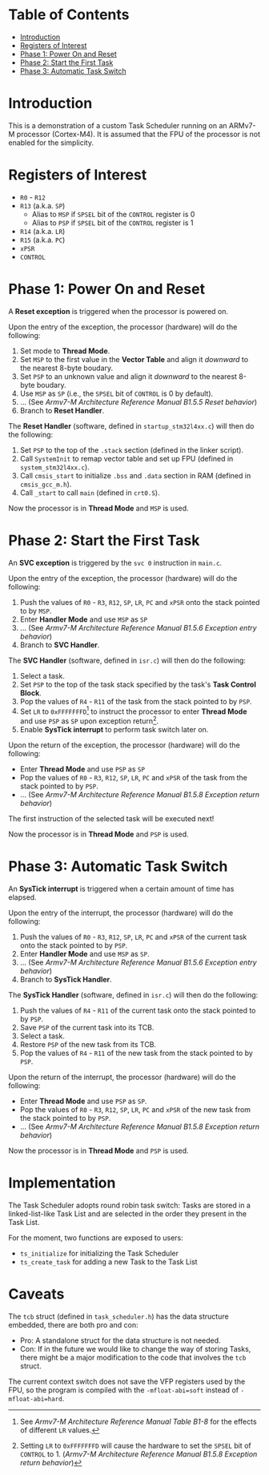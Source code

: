 # Table of Contents
- [Introduction](#introduction)
- [Registers of Interest](#registers-of-interest)
- [Phase 1: Power On and Reset](#phase-1-power-on-and-reset)
- [Phase 2: Start the First Task](#phase-2-start-the-first-task)
- [Phase 3: Automatic Task Switch](#phase-3-automatic-task-switch)


# Introduction
This is a demonstration of a custom Task Scheduler running on an ARMv7-M processor (Cortex-M4). It is assumed that the FPU of the processor is not enabled for the simplicity.


# Registers of Interest
- `R0` - `R12`
- `R13` (a.k.a. `SP`)
    - Alias to `MSP` if `SPSEL` bit of the `CONTROL` register is 0
    - Alias to `PSP` if `SPSEL` bit of the `CONTROL` register is 1
- `R14` (a.k.a. `LR`)
- `R15` (a.k.a. `PC`)
- `xPSR`
- `CONTROL`


# Phase 1: Power On and Reset
A **Reset exception** is triggered when the processor is powered on. 

Upon the entry of the exception, the processor (hardware) will do the following:
1. Set mode to **Thread Mode**.
2. Set `MSP` to the first value in the **Vector Table** and align it *downward* to the nearest 8-byte boudary.
3. Set `PSP` to an unknown value and align it *downward* to the nearest 8-byte boudary.
4. Use `MSP` as `SP` (i.e., the `SPSEL` bit of `CONTROL` is 0 by default).
5. ... (See *Armv7-M Architecture Reference Manual B1.5.5 Reset behavior*)
6. Branch to **Reset Handler**.

The **Reset Handler** (software, defined in `startup_stm32l4xx.c`) will then do the following:
1. Set `PSP` to the top of the `.stack` section (defined in the linker script). 
2. Call `SystemInit` to remap vector table and set up FPU  (defined in `system_stm32l4xx.c`).
3. Call `cmsis_start` to initialize `.bss` and `.data` section in RAM (defined in `cmsis_gcc_m.h`).
4. Call `_start` to call `main` (defined in `crt0.S`).

Now the processor is in **Thread Mode** and `MSP` is used.


# Phase 2: Start the First Task
An **SVC exception** is triggered by the `svc 0` instruction in `main.c`.

Upon the entry of the exception, the processor (hardware) will do the following:
1. Push the values of `R0` - `R3`, `R12`, `SP`, `LR`, `PC` and `xPSR` onto the stack pointed to by `MSP`.
2. Enter **Handler Mode** and use `MSP` as `SP`
3. ... (See *Armv7-M Architecture Reference Manual B1.5.6 Exception entry behavior*)
4. Branch to **SVC Handler**.

The **SVC Handler** (software, defined in `isr.c`) will then do the following:
1. Select a task.
2. Set `PSP` to the top of the task stack specified by the task's **Task Control Block**.
3. Pop the values of `R4` - `R11` of the task from the stack pointed to by `PSP`.
4. Set `LR` to `0xFFFFFFFD`[^1] to instruct the processor to enter **Thread Mode** and use `PSP` as `SP` upon exception return[^2].
5. Enable **SysTick interrupt** to perform task switch later on.
[^1]: See *Armv7-M Architecture Reference Manual Table B1-8* for the effects of different `LR` values.
[^2]: Setting `LR` to `0xFFFFFFFD` will cause the hardware to set the `SPSEL` bit of `CONTROL` to 1. (*Armv7-M Architecture Reference Manual B1.5.8 Exception return behavior*)

Upon the return of the exception, the processor (hardware) will do the following:
- Enter **Thread Mode** and use `PSP` as `SP`
- Pop the values of `R0` - `R3`, `R12`, `SP`, `LR`, `PC` and `xPSR` of the task from the stack pointed to by `PSP`.
- ... (See *Armv7-M Architecture Reference Manual B1.5.8 Exception return behavior*)

The first instruction of the selected task will be executed next!

Now the processor is in **Thread Mode** and `PSP` is used.


# Phase 3: Automatic Task Switch
An **SysTick interrupt** is triggered when a certain amount of time has elapsed.

Upon the entry of the interrupt, the processor (hardware) will do the following:
1. Push the values of `R0` - `R3`, `R12`, `SP`, `LR`, `PC` and `xPSR` of the current task onto the stack pointed to by `PSP`.
2. Enter **Handler Mode** and use `MSP` as `SP`.
3. ... (See *Armv7-M Architecture Reference Manual B1.5.6 Exception entry behavior*)
4. Branch to **SysTick Handler**.

The **SysTick Handler** (software, defined in `isr.c`) will then do the following:
1. Push the values of `R4` - `R11` of the current task onto the stack pointed to by `PSP`.
2. Save `PSP` of the current task into its TCB.
3. Select a task.
4. Restore `PSP` of the new task from its TCB.
5. Pop the values of `R4` - `R11` of the new task from the stack pointed to by `PSP`.

Upon the return of the interrupt, the processor (hardware) will do the following:
- Enter **Thread Mode** and use `PSP` as `SP`.
- Pop the values of `R0` - `R3`, `R12`, `SP`, `LR`, `PC` and `xPSR` of the new task from the stack pointed to by `PSP`.
- ... (See *Armv7-M Architecture Reference Manual B1.5.8 Exception return behavior*)

Now the processor is in **Thread Mode** and `PSP` is used.


# Implementation
The Task Scheduler adopts round robin task switch: Tasks are stored in a linked-list-like Task List and are selected in the order they present in the Task List.

For the moment, two functions are exposed to users:
- `ts_initialize` for initializing the Task Scheduler
- `ts_create_task` for adding a new Task to the Task List


# Caveats
The `tcb` struct (defined in `task_scheduler.h`) has the data structure embedded, there are both pro and con:
- Pro: A standalone struct for the data structure is not needed.
- Con: If in the future we would like to change the way of storing Tasks, there might be a major modification to the code that involves the `tcb` struct.

The current context switch does not save the VFP registers used by the FPU, so the program is compiled with the `-mfloat-abi=soft` instead of `-mfloat-abi=hard`.